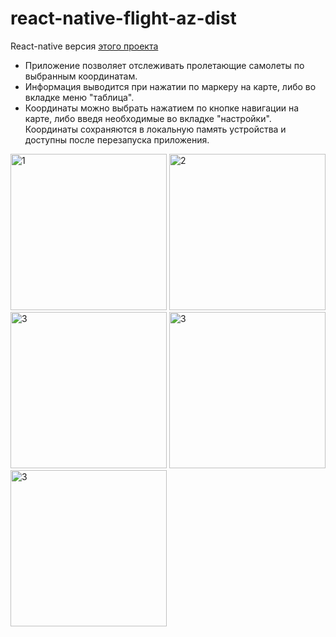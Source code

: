 # react-native-flight-az-dist
React-native версия <a href="https://github.com/IMin-web/flight-az-dist">этого проекта</a>
<p>
  <ul>
    <li>Приложение позволяет отслеживать пролетающие самолеты по выбранным координатам.</li>
    <li>Информация выводится при нажатии по маркеру на карте, либо во вкладке меню "таблица".</li>
  <li>Координаты можно выбрать нажатием по кнопке навигации на карте, либо введя необходимые во вкладке "настройки". Координаты сохраняются в локальную память устройства и доступны после перезапуска приложения.</li>
    </ul>
<p>
<img width="250" alt="1" src="https://user-images.githubusercontent.com/25143549/161275500-cd9b0a5f-04f9-40c2-bf5a-894dc7488778.png">
<img width="250" alt="2" src="https://user-images.githubusercontent.com/25143549/161275516-63b6c97e-30d5-4a56-9023-eaf807d8f612.png">
<img width="250" alt="3" src="https://user-images.githubusercontent.com/25143549/161275603-0b1e6055-5ec1-4b08-b3ba-602afdcdf82f.png">
<img width="250" alt="3" src="https://user-images.githubusercontent.com/25143549/161909346-15b9d3d9-7b78-4d9d-820d-a16a13056921.png">
  <img width="250" alt="3" src="https://user-images.githubusercontent.com/25143549/161275654-82975e01-e2fd-4aea-a92c-c7876f849a77.png">
